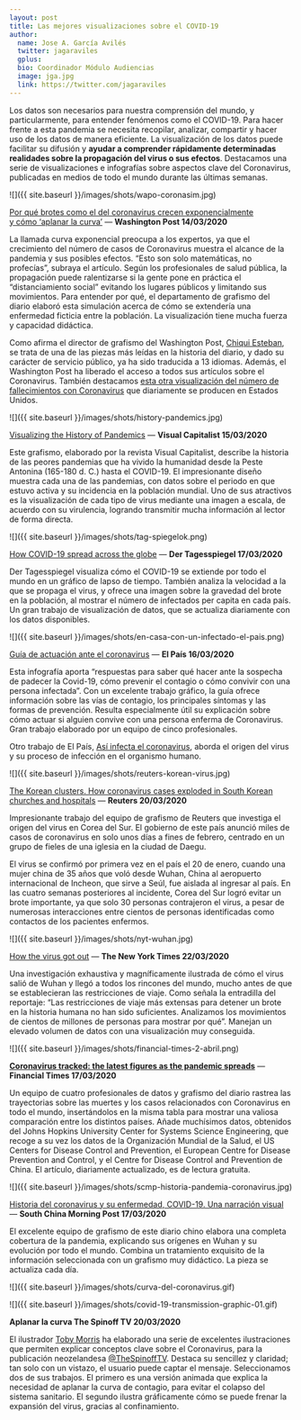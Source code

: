 ```yaml
---
layout: post
title: Las mejores visualizaciones sobre el COVID-19
author:
  name: Jose A. García Avilés
  twitter: jagaraviles
  gplus:  
  bio: Coordinador Módulo Audiencias
  image: jga.jpg
  link: https://twitter.com/jagaraviles
---
```

Los datos son necesarios para nuestra comprensión del mundo, y particularmente, para entender fenómenos como el COVID-19. Para hacer frente a esta pandemia se necesita recopilar, analizar, compartir y hacer uso de los datos de manera eficiente. La visualización de los datos puede facilitar su difusión y **ayudar a comprender rápidamente determinadas realidades sobre la propagación del virus o sus efectos**. Destacamos una serie de visualizaciones e infografías sobre aspectos clave del Coronavirus, publicadas en medios de todo el mundo durante las últimas semanas.

![]({{ site.baseurl }}/images/shots/wapo-coronasim.jpg)

[Por qué brotes como el del coronavirus crecen exponencialmente\
y cómo ‘aplanar la curva’](https://www.washingtonpost.com/graphics/2020/world/corona-simulator-spanish/) — **Washington Post 14/03/2020**

La llamada curva exponencial preocupa a los expertos, ya que el crecimiento del número de casos de Coronavirus muestra el alcance de la pandemia y sus posibles efectos. “Esto son solo matemáticas, no profecías”, subraya el artículo. Según los profesionales de salud pública, la propagación puede ralentizarse si la gente pone en práctica el “distanciamiento social” evitando los lugares públicos y limitando sus movimientos. Para entender por qué, el departamento de grafismo del diario elaboró esta simulación acerca de cómo se extendería una enfermedad ficticia entre la población. La visualización tiene mucha fuerza y capacidad didáctica.

Como afirma el director de grafismo del Washington Post, [Chiqui Esteban](https://twitter.com/chiquiesteban), se trata de una de las piezas más leídas en la historia del diario, y dado su carácter de servicio público, ya ha sido traducida a 13 idiomas. Además, el Washington Post ha liberado el acceso a todos sus artículos sobre el Coronavirus. También destacamos [esta otra visualización del número de fallecimientos con Coronavirus](https://www.washingtonpost.com/graphics/2020/national/coronavirus-us-cases-deaths) que diariamente se producen en Estados Unidos.

![]({{ site.baseurl }}/images/shots/history-pandemics.jpg)

[Visualizing the History of Pandemics](https://www.visualcapitalist.com/history-of-pandemics-deadliest/) — **Visual Capitalist 15/03/2020**

Este grafismo, elaborado por la revista Visual Capitalist, describe la historia de las peores pandemias que ha vivido la humanidad desde la Peste Antonina (165-180 d. C.) hasta el COVID-19. El impresionante diseño muestra cada una de las pandemias, con datos sobre el periodo en que estuvo activa y su incidencia en la población mundial. Uno de sus atractivos es la visualización de cada tipo de virus mediante una imagen a escala, de acuerdo con su virulencia, logrando transmitir mucha información al lector de forma directa.

![]({{ site.baseurl }}/images/shots/tag-spiegelok.png)

[How COVID-19 spread across the globe](https://interaktiv.tagesspiegel.de/lab/die-globale-verbreitung-des-coronavirus-im-zeitverlauf/) — **Der Tagesspiegel 17/03/2020**

Der Tagesspiegel visualiza cómo el COVID-19 se extiende por todo el mundo en un gráfico de lapso de tiempo. También analiza la velocidad a la que se propaga el virus, y ofrece una imagen sobre la gravedad del brote en la población, al mostrar el número de infectados per capita en cada país. Un gran trabajo de visualización de datos, que se actualiza diariamente con los datos disponibles.

![]({{ site.baseurl }}/images/shots/en-casa-con-un-infectado-el-pais.png)

[Guía de actuación ante el coronavirus](https://elpais.com/sociedad/2020/03/13/actualidad/1584102347_992993.html) — **El País 16/03/2020**

Esta infografía aporta “respuestas para saber qué hacer ante la sospecha de padecer la Covid-19, cómo prevenir el contagio o cómo convivir con una persona infectada”. Con un excelente trabajo gráfico, la guía ofrece información sobre las vías de contagio, los principales síntomas y las formas de prevención. Resulta especialmente útil su explicación sobre cómo actuar si alguien convive con una persona enferma de Coronavirus. Gran trabajo elaborado por un equipo de cinco profesionales.

Otro trabajo de El País, [Así infecta el coronavirus](https://elpais.com/elpais/2020/03/06/ciencia/1583515780_532983.html), aborda el origen del virus y su proceso de infección en el organismo humano.

![]({{ site.baseurl }}/images/shots/reuters-korean-virus.jpg)

[The Korean clusters. How coronavirus cases exploded in South Korean churches and hospitals](https://graphics.reuters.com/CHINA-HEALTH-SOUTHKOREA-CLUSTERS/0100B5G33SB/index.html) — **Reuters 20/03/2020**

Impresionante trabajo del equipo de grafismo de Reuters que investiga el origen del virus en Corea del Sur. El gobierno de este país anunció miles de casos de coronavirus en solo unos días a fines de febrero, centrado en un grupo de fieles de una iglesia en la ciudad de Daegu.

El virus se confirmó por primera vez en el país el 20 de enero, cuando una mujer china de 35 años que voló desde Wuhan, China al aeropuerto internacional de Incheon, que sirve a Seúl, fue aislada al ingresar al país. En las cuatro semanas posteriores al incidente, Corea del Sur logró evitar un brote importante, ya que solo 30 personas contrajeron el virus, a pesar de numerosas interacciones entre cientos de personas identificadas como contactos de los pacientes enfermos.

![]({{ site.baseurl }}/images/shots/nyt-wuhan.jpg)

[How the virus got out](https://www.nytimes.com/interactive/2020/03/22/world/coronavirus-spread.html) — **The New York Times 22/03/2020**

Una investigación exhaustiva y magníficamente ilustrada de cómo el virus salió de Wuhan y llegó a todos los rincones del mundo, mucho antes de que se establecieran las restricciones de viaje. Como señala la entradilla del reportaje: “Las restricciones de viaje más extensas para detener un brote en la historia humana no han sido suficientes. Analizamos los movimientos de cientos de millones de personas para mostrar por qué”. Manejan un elevado volumen de datos con una visualización muy conseguida.

![]({{ site.baseurl }}/images/shots/financial-times-2-abril.png)

**[Coronavirus tracked: the latest figures as the pandemic spreads](https://www.ft.com/coronavirus-latest)** — **Financial Times 17/03/2020**

Un equipo de cuatro profesionales de datos y grafismo del diario rastrea las trayectorias sobre las muertes y los casos relacionados con Coronavirus en todo el mundo, insertándolos en la misma tabla para mostrar una valiosa comparación entre los distintos países. Añade muchísimos datos, obtenidos del Johns Hopkins University Center for Systems Science Engineering, que recoge a su vez los datos de la Organización Mundial de la Salud, el US Centers for Disease Control and Prevention, el European Centre for Disease Prevention and Control, y el Centre for Disease Control and Prevention de China. El artículo, diariamente actualizado, es de lectura gratuita.

![]({{ site.baseurl }}/images/shots/scmp-historia-pandemia-coronavirus.jpg)

[Historia del coronavirus y su enfermedad, COVID-19. Una narración visual ](https://multimedia.scmp.com/infographics/news/china/article/3047038/wuhan-virus/es/index.html?src=social&fbclid=IwAR1gxx2lw6uuKbUOkNFWsMZvAFPFatgd--40nYQwyH5PiL4RK_7MHCxlcDs) — **South China Morning Post 17/03/2020**

El excelente equipo de grafismo de este diario chino elabora una completa cobertura de la pandemia, explicando sus orígenes en Wuhan y su evolución por todo el mundo. Combina un tratamiento exquisito de la información seleccionada con un grafismo muy didáctico. La pieza se actualiza cada día.

![]({{ site.baseurl }}/images/shots/curva-del-coronavirus.gif)

![]({{ site.baseurl }}/images/shots/covid-19-transmission-graphic-01.gif)

**Aplanar la curva The Spinoff TV 20/03/2020**

El ilustrador [Toby Morris](https://twitter.com/XTOTL) ha elaborado una serie de excelentes ilustraciones que permiten explicar conceptos clave sobre el Coronavirus, para la publicación neozelandesa [@TheSpinoffTV](https://twitter.com/TheSpinoffTV). Destaca su sencillez y claridad; tan solo con un vistazo, el usuario puede captar el mensaje. Seleccionamos dos de sus trabajos. El primero es una versión animada que explica la necesidad de aplanar la curva de contagio, para evitar el colapso del sistema sanitario. El segundo ilustra gráficamente cómo se puede frenar la expansión del virus, gracias al confinamiento.
